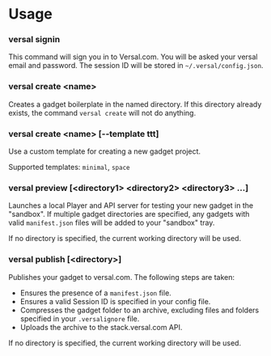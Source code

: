 # Usage

### versal signin

This command will sign you in to Versal.com. You will be asked your versal email and password.
The session ID will be stored in `~/.versal/config.json`.

### versal create \<name\>

Creates a gadget boilerplate in the named directory. If this directory already exists, the command `versal create` will not do anything.

### versal create \<name\> [--template ttt]

Use a custom template for creating a new gadget project.

Supported templates: `minimal`, `space`

### versal preview [\<directory1\> \<directory2\> \<directory3\> ...]

Launches a local Player and API server for testing your new gadget in the "sandbox". If multiple
gadget directories are specified, any gadgets with valid `manifest.json` files
will be added to your "sandbox" tray.

If no directory is specified, the current working directory will be used.

### versal publish [\<directory\>]

Publishes your gadget to versal.com. The following steps are taken:

- Ensures the presence of a `manifest.json` file.
- Ensures a valid Session ID is specified in your config file.
- Compresses the gadget folder to an archive, excluding files and folders specified in your `.versalignore` file.
- Uploads the archive to the stack.versal.com API.

If no directory is specified, the current working directory will be used.
